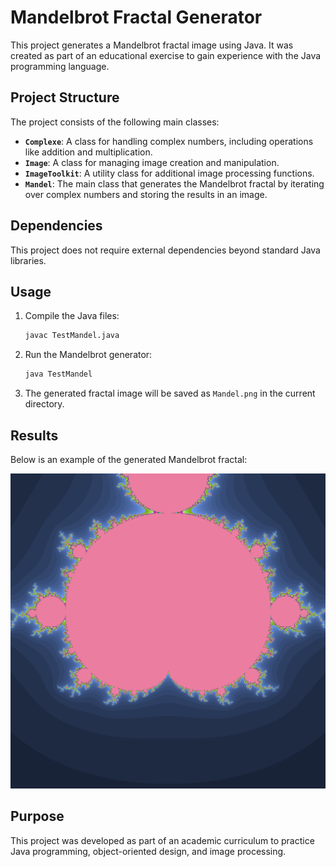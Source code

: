 # Mandelbrot Fractal Generator

This project generates a Mandelbrot fractal image using Java. It was created as part of an educational exercise to gain experience with the Java programming language.

## Project Structure

The project consists of the following main classes:

- **`Complexe`**: A class for handling complex numbers, including operations like addition and multiplication.
- **`Image`**: A class for managing image creation and manipulation.
- **`ImageToolkit`**: A utility class for additional image processing functions.
- **`Mandel`**: The main class that generates the Mandelbrot fractal by iterating over complex numbers and storing the results in an image.

## Dependencies

This project does not require external dependencies beyond standard Java libraries.

## Usage

1. Compile the Java files:
   ```sh
   javac TestMandel.java
   ```
2. Run the Mandelbrot generator:
   ```sh
   java TestMandel
   ```
3. The generated fractal image will be saved as `Mandel.png` in the current directory.

## Results

Below is an example of the generated Mandelbrot fractal:

![Mandelbrot Fractal](./Mandel.png)

## Purpose

This project was developed as part of an academic curriculum to practice Java programming, object-oriented design, and image processing.


